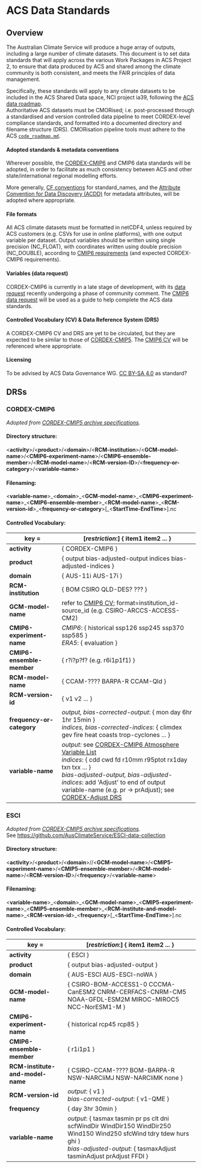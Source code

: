 # ACS Data Standards

## Overview
The Australian Climate Service will produce a huge array of outputs, including a large number of climate datasets. 
This document is to set data standards that will apply across the various Work Packages in ACS Project 2, 
to ensure that data produced by ACS and shared among the climate community is both consistent, and meets the FAIR principles of data management.

Specifically, these standards will apply to any climate datasets to be included in the ACS Shared Data space, NCI project ia39, 
following the [ACS data roadmap](data_roadmap.md).  
Authoritative ACS datasets must be CMORised; i.e. post-processed through a standardised and version controlled 
data pipeline to meet CORDEX-level compliance standards, and formatted into a documented directory and filename structure (DRS).
CMORisation pipeline tools must adhere to the ACS [`code_roadmap.md`](code_roadmap.md).

#### Adopted standards & metadata conventions
Wherever possible, the [CORDEX-CMIP6](https://cordex.org/wp-content/uploads/2021/05/CORDEX-CMIP6_exp_design_RCM.pdf) and CMIP6 data standards will be adopted, 
in order to facilitate as much consistency between ACS and other state/international regional modelling efforts.

More generally, [CF conventions](https://cfconventions.org/Data/cf-standard-names/77/build/cf-standard-name-table.html) for standard_names,
and the [Attribute Convention for Data Discovery (ACDD)](https://wiki.esipfed.org/Attribute_Convention_for_Data_Discovery_1-3) for metadata attributes, 
will be adopted where appropriate.

#### File formats
All ACS climate datasets must be formatted in netCDF4, unless required by ACS customers (e.g. CSVs for use in online platforms), 
with one output variable per dataset. Output variables should be written using single precision (NC_FLOAT), with coordinates written 
using double precision (NC_DOUBLE), according to [CMIP6 requirements](https://docs.google.com/document/d/1os9rZ11U0ajY7F8FWtgU4B49KcB59aFlBVGfLC4ahXs/edit) 
(and expected CORDEX-CMIP6 requirements).

#### Variables (data request)
CORDEX-CMIP6 is currently in a late stage of development, with its [data request](https://cordex.org/wp-content/uploads/2021/09/CORDEX_CMIP6_Data_Request_Atmos_v1.xlsx-Atmos.pdf)
recently undergoing a phase of community comment.
The [CMIP6 data request](http://clipc-services.ceda.ac.uk/dreq/index.html) will be used as a guide to help complete the ACS data standards.

#### Controlled Vocabulary (CV) & Data Reference System (DRS)
A CORDEX-CMIP6 CV and DRS are yet to be circulated, but they are expected to be similar to those of [CORDEX-CMIP5](https://is-enes-data.github.io/cordex_archive_specifications.pdf).
The [CMIP6 CV](https://docs.google.com/document/d/1h0r8RZr_f3-8egBMMh7aqLwy3snpD6_MrDz1q8n5XUk/edit) will be referenced where appropriate.

#### Licensing 
To be advised by ACS Data Governance WG. [CC BY-SA 4.0](https://creativecommons.org/licenses/by-sa/4.0/) as standard?

## DRSs

### CORDEX-CMIP6
*Adopted from [CORDEX-CMIP5 archive specifications](http://is-enes-data.github.io/cordex_archive_specifications.pdf).*

#### Directory structure:  

\<**activity**\>/\<**product**\>/\<**domain**\>/\<**RCM-institution**\>/\<**GCM-model-name**\>/\<**CMIP6-experiment-name**\>/\<**CMIP6-ensemble-member**\>/\<**RCM-model-name**\>/\<**RCM-version-ID**\>/\<**frequency-or-category**\>/\<**variable-name**>

#### Filenaming:  

\<**variable-name**\>\_\<**domain**\>\_\<**GCM-model-name**\>\_\<**CMIP6-experiment-name**\>\_\<**CMIP6-ensemble-member**\>\_\<**RCM-model-name**\>\_\<**RCM-version-id**\>\_\<**frequency-or-category**\>[\_\<**StartTime-EndTime**\>].nc
  
#### Controlled Vocabulary:

| **key** = | [*restriction*:] { item1 item2 ... }  |
| ------------ | ------------ | 
| **activity** | { CORDEX-CMIP6 }  |
| **product** | { output bias-adjusted-output indices bias-adjusted-indices }  |
| **domain** | { AUS-11i AUS-17i  }  |
|  **RCM-institution** | { BOM CSIRO QLD-DES? ??? }  |
|**GCM-model-name** | refer to [CMIP6 CV](https://github.com/WCRP-CMIP/CMIP6_CVs/blob/master/CMIP6_source_id.json); format=institution_id-source_id (e.g. CSIRO-ARCCS-ACCESS-CM2) |
| **CMIP6-experiment-name** | *CMIP6*: { historical ssp126 ssp245 ssp370 ssp585 } <br/> *ERA5*: { evaluation }  |
| **CMIP6-ensemble-member** | { r?i?p?f? (e.g. r6i1p1f1) } |
| **RCM-model-name** | { CCAM-???? BARPA-R CCAM-Qld }  |
| **RCM-version-id** | { v1 v2 ... }  |
| **frequency-or-category** | *output, bias-corrected-output*: { mon day 6hr 1hr 15min } <br/> *indices, bias-corrected-indices*: { climdex gev fire heat coasts trop-cyclones ... } |
| **variable-name** | *output*: see [CORDEX-CMIP6 Atmosphere Variable List](https://docs.google.com/spreadsheets/d/1qUauozwXkq7r1g-L4ALMIkCNINIhhCPx/edit#gid=1672965248) <br/> *indices*: { cdd cwd fd r10mm r95ptot rx1day txn txx ... } <br/> *bias-adjusted-output, bias-adjusted-indices*: add 'Adjust' to end of output variable-name (e.g. pr -> prAdjust); see [CORDEX-Adjust DRS](http://is-enes-data.github.io/CORDEX_adjust_drs.pdf) |

### ESCI
*Adopted from [CORDEX-CMIP5 archive specifications](http://is-enes-data.github.io/cordex_archive_specifications.pdf).*  
See https://github.com/AusClimateService/ESCI-data-collection

#### Directory structure:  

\<**activity**\>/\<**product**\>/\<**domain**\>//\<**GCM-model-name**\>/\<**CMIP5-experiment-name**\>/\<**CMIP5-ensemble-member**\>/\<**RCM-model-name**\>/\<**RCM-version-ID**\>/\<**frequency**\>/\<**variable-name**>

#### Filenaming:  

\<**variable-name**\>\_\<**domain**\>\_\<**GCM-model-name**\>\_\<**CMIP5-experiment-name**\>\_\<**CMIP5-ensemble-member**\>\_\<**RCM-institute-and-model-name**\>\_\<**RCM-version-id**\>\_\<**frequency**\>[\_\<**StartTime-EndTime**\>].nc
  
#### Controlled Vocabulary:

| **key** = | [*restriction*:] { item1 item2 ... }  |
| ------------ | ------------ | 
| **activity** | { ESCI }  |
| **product** | { output bias-adjusted-output }  |
| **domain** | { AUS-ESCI AUS-ESCI-noWA }  |
|**GCM-model-name** | { CSIRO-BOM-ACCESS1-0 CCCMA-CanESM2 CNRM-CERFACS-CNRM-CM5 NOAA-GFDL-ESM2M MIROC-MIROC5 NCC-NorESM1-M }  |
| **CMIP6-experiment-name** | { historical rcp45 rcp85 } |
| **CMIP6-ensemble-member** | { r1i1p1 } |
| **RCM-institute-and-model-name** | { CSIRO-CCAM-???? BOM-BARPA-R NSW-NARCliMJ NSW-NARCliMK none }  |
| **RCM-version-id** | *output*: { v1 } <br/> *bias-corrected-output*: { v1-QME }  |
| **frequency** | { day 3hr 30min } |
| **variable-name** | *output*: { tasmax tasmin pr ps clt dni scfWindDir WindDir150 WindDir250 Wind150 Wind250 sfcWind tdry tdew hurs ghi } <br/> *bias-adjusted-output*: { tasmaxAdjust tasminAdjust prAdjust FFDI } |

